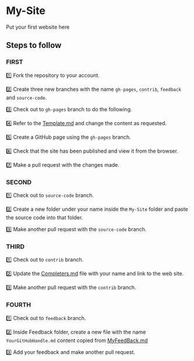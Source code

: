 # My-Site
Put your first website here

## Steps to follow

### FIRST

:one: Fork the repository to your account.

:two: Create three new branches with the name `gh-pages`, `contrib`, `feedback` and `source-code`.

:three: Check out to `gh-pages` branch to do the following.

:four: Refer to the [Template.md](Template.md) and change the content as requested.

:five: Create a GitHub page using the `gh-pages` branch.

:six: Check that the site has been published and view it from the browser.

:seven: Make a pull request with the changes made.

### SECOND

:one: Check out to `source-code` branch.

:two: Create a new folder under your name inside the `My-Site` folder and paste the source code into that folder.

:three: Make another pull request with the `source-code` branch.

### THIRD

:one: Check out to `contrib` branch.

:two: Update the [Completers.md](Completers.md) file with your name and link to the web site.

:three: Make another pull request with the `contrib` branch.

### FOURTH

:one: Check out to `feedback` branch.

:two: Inside Feedback folder, create a new file with the name `YourGitHubHandle.md` content copied from [MyFeedBack.md](Feedback/MyFeedBack.md)

:three: Add your feedback and make another pull request.
